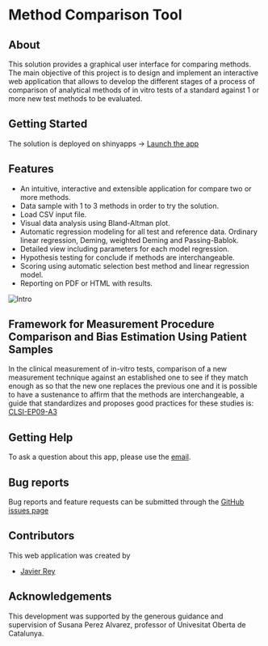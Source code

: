 # Method Comparison Tool

## About

This solution provides a graphical user interface for comparing methods. The main objective of this project is to design and implement an interactive web application that allows to develop the different stages of a process of comparison of analytical methods of in vitro tests of a standard against 1 or more new test methods to be evaluated. 

## Getting Started

The solution is deployed on shinyapps -> [Launch the app](https://jasam.shinyapps.io/multi_method_comparison/)

## Features

* An intuitive, interactive and extensible application for compare two or more methods.
* Data sample with 1 to 3 methods in order to try the solution.
* Load CSV input file.
* Visual data analysis using Bland-Altman plot.
* Automatic regression modeling for all test and reference data. Ordinary linear regression, Deming, weighted Deming and Passing-Bablok.
* Detailed view including parameters for each model regression.
* Hypothesis testing for conclude if methods are interchangeable.
* Scoring using automatic selection best method and linear regression model.
* Reporting on PDF or HTML with results.

![Intro]('intro.PNG')


## Framework for Measurement Procedure Comparison and Bias Estimation Using Patient Samples

In the clinical measurement of in-vitro tests, comparison of a new measurement technique against an established one to see if they match enough as so that the new one replaces the previous one and it is possible to have a sustenance to affirm that the methods are interchangeable, a guide that standardizes and proposes good practices for these studies is: [CLSI-EP09-A3](https://clsi.org/standards/products/method-evaluation/documents/ep09/)

## Getting Help

To ask a question about this app, please use the [email](jreyro@gmail.com).

## Bug reports         

Bug reports and feature requests can be submitted through the [GitHub issues page](https://github.com/jasam/multi_method_comparison/issues)

## Contributors

This web application was created by

* [Javier Rey](https://www.linkedin.com/in/javier-samir-rey-7104195/) 

## Acknowledgements

This development was supported by the generous guidance and supervision of Susana Perez Alvarez, professor of Univesitat Oberta de Catalunya.                           
